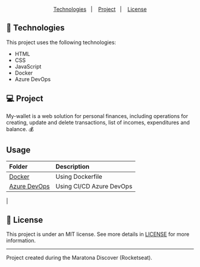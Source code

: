 <p align="center">
  <a href="#technologies">Technologies</a>&nbsp;&nbsp;&nbsp;|&nbsp;&nbsp;&nbsp;
  <a href="#project">Project</a>&nbsp;&nbsp;&nbsp;|&nbsp;&nbsp;&nbsp;
  <a href="#memo-license">License</a>
</p>

## 🚀 Technologies

This project uses the following technologies:

- HTML
- CSS
- JavaScript
- Docker
- Azure DevOps

## 💻 Project

My-wallet is a web solution for personal finances, including operations for creating, update and delete transactions, list of incomes, expenditures and balance. 💰

## Usage

| Folder                         | Description                                              |
| :----------------------------- | :------------------------------------------------------- |
| [Docker](https://github.com/victor-cleber/MyWallet/tree/main/src/.docker)     | Using Dockerfile  |
| [Azure DevOps](https://github.com/victor-cleber/MyWallet/tree/main/src/.ado)     | Using CI/CD Azure DevOps  |
|



## :memo: License

This project is under an MIT license. See more details in [LICENSE](LICENSE.md) for more information.

---

Project created during the Maratona Discover (Rocketseat).
